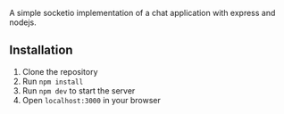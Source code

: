 A simple socketio implementation of a chat application with express and nodejs.

## Installation
1. Clone the repository
2. Run `npm install`
3. Run `npm dev` to start the server
4. Open `localhost:3000` in your browser

